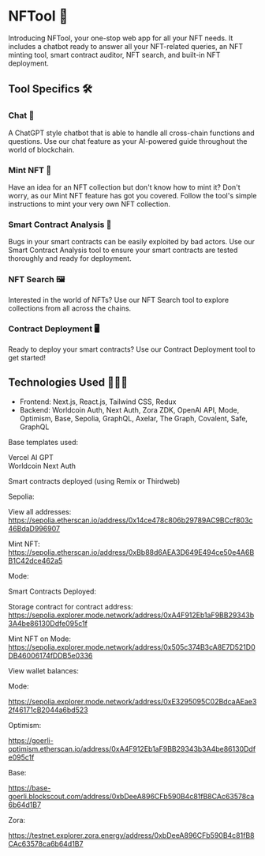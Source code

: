 # NFTool 🚀

Introducing NFTool, your one-stop web app for all your NFT needs. It includes a chatbot ready to answer all your NFT-related queries, an NFT minting tool, smart contract auditor, NFT search, and built-in NFT deployment.

## Tool Specifics 🛠️
### Chat 💬
A ChatGPT style chatbot that is able to handle all cross-chain functions and questions. Use our chat feature as your AI-powered guide throughout the world of blockchain.

### Mint NFT 🌃
Have an idea for an NFT collection but don't know how to mint it? Don't worry, as our Mint NFT feature has got you covered. Follow the tool's simple instructions to mint your very own NFT collection.

### Smart Contract Analysis 🔎
Bugs in your smart contracts can be easily exploited by bad actors. Use our Smart Contract Analysis tool to ensure your smart contracts are tested thoroughly and ready for deployment.

### NFT Search 🖼️
Interested in the world of NFTs? Use our NFT Search tool to explore collections from all across the chains.

### Contract Deployment 🖥️
Ready to deploy your smart contracts? Use our Contract Deployment tool to get started!

## Technologies Used 🧑🏻‍💻
- Frontend: Next.js, React.js, Tailwind CSS, Redux
- Backend: Worldcoin Auth, Next Auth, Zora ZDK, OpenAI API, Mode, Optimism, Base, Sepolia, GraphQL, Axelar, The Graph, Covalent, Safe, GraphQL



Base templates used: 

Vercel AI GPT   \
Worldcoin Next Auth

Smart contracts deployed (using Remix or Thirdweb)

Sepolia: 

View all addresses: https://sepolia.etherscan.io/address/0x14ce478c806b29789AC9BCcf803c46BdaD996907

Mint NFT: https://sepolia.etherscan.io/address/0xBb88d6AEA3D649E494ce50e4A6BB1C42dce462a5 

Mode: 

Smart Contracts Deployed: 

Storage contract for contract address: https://sepolia.explorer.mode.network/address/0xA4F912Eb1aF9BB29343b3A4be86130Ddfe095c1f

Mint NFT on Mode: https://sepolia.explorer.mode.network/address/0x505c374B3cA8E7D521D0DB46006174fDDB5e0336

View wallet balances: 

Mode:

https://sepolia.explorer.mode.network/address/0xE3295095C02BdcaAEae32f46171cB2044a6bd523

Optimism: 

https://goerli-optimism.etherscan.io/address/0xA4F912Eb1aF9BB29343b3A4be86130Ddfe095c1f

Base: 

https://base-goerli.blockscout.com/address/0xbDeeA896CFb590B4c81fB8CAc63578ca6b64d1B7

Zora: 

https://testnet.explorer.zora.energy/address/0xbDeeA896CFb590B4c81fB8CAc63578ca6b64d1B7

